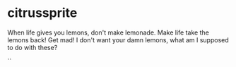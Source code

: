 # citrussprite
When life gives you lemons, don't make lemonade. Make life take the lemons back! Get mad! I don't want your damn lemons, what am I supposed to do with these?

``
